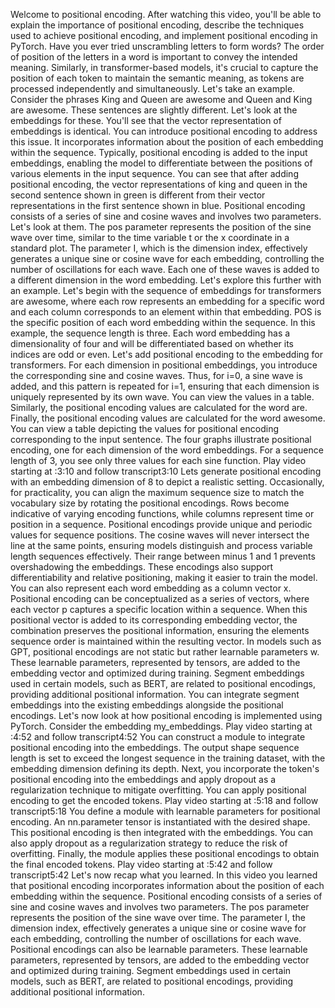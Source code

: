 Welcome to positional encoding. After watching this video, you'll be able to explain the importance of positional encoding, describe the techniques used to achieve positional encoding, and implement positional encoding in PyTorch. Have you ever tried unscrambling letters to form words? The order of position of the letters in a word is important to convey the intended meaning. Similarly, in transformer-based models, it's crucial to capture the position of each token to maintain the semantic meaning, as tokens are processed independently and simultaneously. Let's take an example. Consider the phrases King and Queen are awesome and Queen and King are awesome. These sentences are slightly different. Let's look at the embeddings for these. You'll see that the vector representation of embeddings is identical. You can introduce positional encoding to address this issue. It incorporates information about the position of each embedding within the sequence. Typically, positional encoding is added to the input embeddings, enabling the model to differentiate between the positions of various elements in the input sequence. You can see that after adding positional encoding, the vector representations of king and queen in the second sentence shown in green is different from their vector representations in the first sentence shown in blue. Positional encoding consists of a series of sine and cosine waves and involves two parameters. Let's look at them. The pos parameter represents the position of the sine wave over time, similar to the time variable t or the x coordinate in a standard plot. The parameter I, which is the dimension index, effectively generates a unique sine or cosine wave for each embedding, controlling the number of oscillations for each wave. Each one of these waves is added to a different dimension in the word embedding. Let's explore this further with an example. Let's begin with the sequence of embeddings for transformers are awesome, where each row represents an embedding for a specific word and each column corresponds to an element within that embedding. POS is the specific position of each word embedding within the sequence. In this example, the sequence length is three. Each word embedding has a dimensionality of four and will be differentiated based on whether its indices are odd or even. Let's add positional encoding to the embedding for transformers. For each dimension in positional embeddings, you introduce the corresponding sine and cosine waves. Thus, for i=0, a sine wave is added, and this pattern is repeated for i=1, ensuring that each dimension is uniquely represented by its own wave. You can view the values in a table. Similarly, the positional encoding values are calculated for the word are. Finally, the positional encoding values are calculated for the word awesome. You can view a table depicting the values for positional encoding corresponding to the input sentence. The four graphs illustrate positional encoding, one for each dimension of the word embeddings. For a sequence length of 3, you see only three values for each sine function.
Play video starting at :3:10 and follow transcript3:10
Lets generate positional encoding with an embedding dimension of 8 to depict a realistic setting. Occasionally, for practicality, you can align the maximum sequence size to match the vocabulary size by rotating the positional encodings. Rows become indicative of varying encoding functions, while columns represent time or position in a sequence. Positional encodings provide unique and periodic values for sequence positions. The cosine waves will never intersect the line at the same points, ensuring models distinguish and process variable length sequences effectively. Their range between minus 1 and 1 prevents overshadowing the embeddings. These encodings also support differentiability and relative positioning, making it easier to train the model. You can also represent each word embedding as a column vector x. Positional encoding can be conceptualized as a series of vectors, where each vector p captures a specific location within a sequence. When this positional vector is added to its corresponding embedding vector, the combination preserves the positional information, ensuring the elements sequence order is maintained within the resulting vector. In models such as GPT, positional encodings are not static but rather learnable parameters w. These learnable parameters, represented by tensors, are added to the embedding vector and optimized during training. Segment embeddings used in certain models, such as BERT, are related to positional encodings, providing additional positional information. You can integrate segment embeddings into the existing embeddings alongside the positional encodings. Let's now look at how positional encoding is implemented using PyTorch. Consider the embedding my_embeddings.
Play video starting at :4:52 and follow transcript4:52
You can construct a module to integrate positional encoding into the embeddings. The output shape sequence length is set to exceed the longest sequence in the training dataset, with the embedding dimension defining its depth. Next, you incorporate the token's positional encoding into the embeddings and apply dropout as a regularization technique to mitigate overfitting. You can apply positional encoding to get the encoded tokens.
Play video starting at :5:18 and follow transcript5:18
You define a module with learnable parameters for positional encoding. An nn.parameter tensor is instantiated with the desired shape. This positional encoding is then integrated with the embeddings. You can also apply dropout as a regularization strategy to reduce the risk of overfitting. Finally, the module applies these positional encodings to obtain the final encoded tokens.
Play video starting at :5:42 and follow transcript5:42
Let's now recap what you learned. In this video you learned that positional encoding incorporates information about the position of each embedding within the sequence. Positional encoding consists of a series of sine and cosine waves and involves two parameters. The pos parameter represents the position of the sine wave over time. The parameter I, the dimension index, effectively generates a unique sine or cosine wave for each embedding, controlling the number of oscillations for each wave. Positional encodings can also be learnable parameters. These learnable parameters, represented by tensors, are added to the embedding vector and optimized during training. Segment embeddings used in certain models, such as BERT, are related to positional encodings, providing additional positional information.